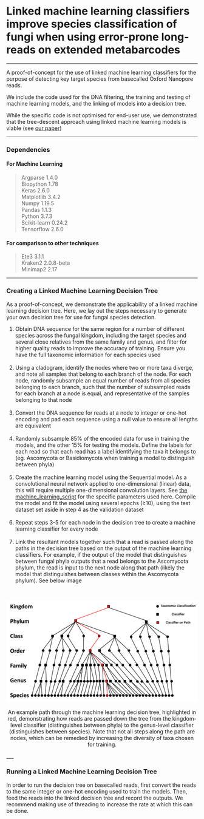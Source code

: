 # Linked machine learning classifiers improve species classification of fungi when using error-prone long-reads on extended metabarcodes
___

A proof-of-concept for the use of linked machine learning classifiers for the purpose of detecting key target species from basecalled Oxford Nanopore reads.

We include the code used for the DNA filtering, the training and testing of machine learning models, and the linking of models into a decision tree.

While the specific code is not optimised for end-user use, we demonstrated that the tree-descent approach using linked machine learning models is viable (see [our paper](https://www.biorxiv.org/content/10.1101/2021.05.01.442223v2))

___


### Dependencies

#### For Machine Learning
>Argparse 1.4.0 <br>
Biopython 1.78 <br>
Keras 2.6.0 <br>
Matplotlib 3.4.2 <br>
Numpy 1.19.5 <br>
Pandas 1.1.3 <br>
Python 3.7.3 <br>
Scikit-learn 0.24.2 <br>
Tensorflow 2.6.0 <br>


#### For comparison to other techniques
>Ete3 3.1.1 <br>
Kraken2 2.0.8-beta <br>
Minimap2 2.17 <br>

___

### Creating a Linked Machine Learning Decision Tree
As a proof-of-concept, we demonstrate the applicability of a linked machine learning decision tree. Here, we lay out the steps necessary to generate your own decision tree for use for fungal species detection. <br>

1. Obtain DNA sequence for the same region for a number of different species across the fungal kingdom, including the target species and several close relatives from the same family and genus, and filter for higher quality reads to improve the accuracy of training. Ensure you have the full taxonomic information for each species used <br><br>
2. Using a cladogram, identify the nodes where two or more taxa diverge, and note all samples that belong to each branch of the node. For each node, randomly subsample an equal number of reads from all species belonging to each branch, such that the number of subsampled reads for each branch at a node is equal, and representative of the samples belonging to that node  <br><br>
3. Convert the DNA sequence for reads at a node to integer or one-hot encoding and pad each sequence using a null value to ensure all lengths are equivalent  <br><br>
4. Randomly subsample 85% of the encoded data for use in training the models, and the other 15% for testing the models. Define the labels for each read so that each read has a label identifying the taxa it belongs to (eg. Ascomycota or Basidiomycota when training a model to distinguish between phyla)  <br><br>
5. Create the machine learning model using the Sequential model. As a convolutional neural network applied to one-dimensional (linear) data, this will require multiple one-dimensional convolution layers. See [the machine_learning_script](scripts/Notebooks/machine_learning_python_function_gen.ipynb) for the specific parameters used here. Compile the model and fit the model using several epochs ($\geq$10), using the test dataset set aside in step 4 as the validation dataset  <br><br>
6. Repeat steps 3-5 for each node in the decision tree to create a machine learning classifier for every node  <br><br>
7. Link the resultant models together such that a read is passed along the paths in the decision tree based on the output of the machine learning classifiers. For example, if the output of the model that distinguishes between fungal phyla outputs that a read belongs to the Ascomycota phylum, the read is input to the next node along that path (likely the model that distinguishes between classes within the Ascomycota phylum). See below image <br>
<br>

![Screenshot](example_decision_tree.png)<br>
<p align="center">
An example path through the machine learning decision tree, highlighted in red, demonstrating how reads are passed down the tree from the kingdom-level classifier (distinguishes between phyla) to the genus-level classifier (distinguishes between species). Note that not all steps along the path are nodes, which can be remedied by increasing the diversity of taxa chosen for training. 
    </p>
___

### Running a Linked Machine Learning Decision Tree
In order to run the decision tree on basecalled reads, first convert the reads to the same integer or one-hot encoding used to train the models. Then, feed the reads into the linked decision tree and record the outputs. We recommend making use of threading to increase the rate at which this can be done.

